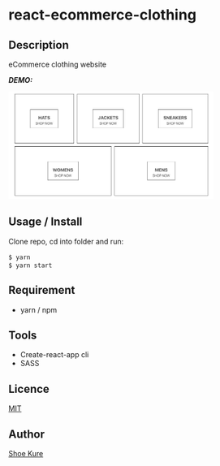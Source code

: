 # react-ecommerce-clothing

## Description

eCommerce clothing website

**_DEMO:_**

<img src="./src/img/progress/190804HomePage.jpg" width="80%">

## Usage / Install

Clone repo, cd into folder and run:

```console
$ yarn
$ yarn start
```

## Requirement

- yarn / npm

## Tools

- Create-react-app cli
- SASS

## Licence

[MIT](./LICENSE.txt)

## Author

[Shoe Kure](https://github.com/roy1210)
